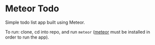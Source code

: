 # Meteor Todo
Simple todo list app built using Meteor.

To run: clone, cd into repo, and run `meteor` ([meteor](https://www.meteor.com/) must be installed in order to run the app). 
